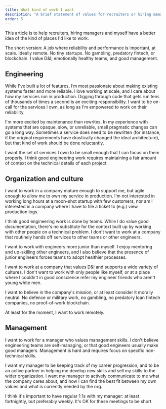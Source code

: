```yaml
---
title: What kind of work I want
description: "A brief statement of values for recruiters or hiring managers"
order: 5
---
```


This article is to help recruiters, hiring managers and myself have a better idea of the kind of places I'd like to work.

The short version: A job where reliability and performance is important, at scale. Ideally remote. No tiny startups. No gambling, predatory fintech, or blockchain. I value D&I, emotionally healthy teams, and good management.

## Engineering

While I've built a lot of features, I’m most passionate about making existing systems faster and more reliable. I love working at scale, and I care about how my services run in production. Digging through code that gets run tens of thousands of times a second is an exciting responsibility. I want to be on-call for the services I own, as long as I'm empowered to work on their reliability.

I'm more excited by maintenance than rewrites. In my experience with systems that are opaque, slow, or unreliable, small pragmatic changes can go a long way. Sometimes a service does need to be rewritten (for instance, if the original requirements have drastically changed the ideal architecture), but that kind of work should be done reluctantly.

I want the set of services I own to be small enough that I can focus on them properly. I think good engineering work requires maintaining a fair amount of context on the technical details of each project.

## Organization and culture

I want to work in a company mature enough to support me, but agile enough to allow me to own my service in production. I'm not interested in working long hours at a moon-shot startup with few customers, nor am I interested in a company where I have to file a ticket to (e.g.) view production logs.

I think good engineering work is done by teams. While I do value good documentation, there's no substitute for the context built up by working with other people on a technical problem. I don't want to work at a company that routinely hands off services to other teams or other engineers.

I want to work with engineers more junior than myself. I enjoy mentoring and up-skilling other engineers, and I also believe that the presence of junior engineers forces teams to adopt healthier processes.

I want to work at a company that values D&I and supports a wide variety of cultures. I don't want to work with only people like myself, or at a place where I couldn't in good conscience refer my engineer friends who aren't young white men.

I want to believe in the company's mission, or at least consider it morally neutral. No defence or military work, no gambling, no predatory loan fintech companies, no proof-of-work blockchain.

At least for the moment, I want to work remotely.

## Management

I want to work for a manager who values management skills. I don't believe engineering teams are self-managing, or that good engineers usually make good managers. Management is hard and requires focus on specific non-technical skills.

I want my manager to be keeping track of my career progression, and to be an active partner in helping me develop new skills and sell my skills to the wider organization. I want my manager to actively communicate to me what the company cares about, and how I can find the best fit between my own values and what is currently needed by the org.

I think it's important to have regular 1:1s with my manager: at least fortnightly, but preferably weekly. It's OK for these meetings to be short.
